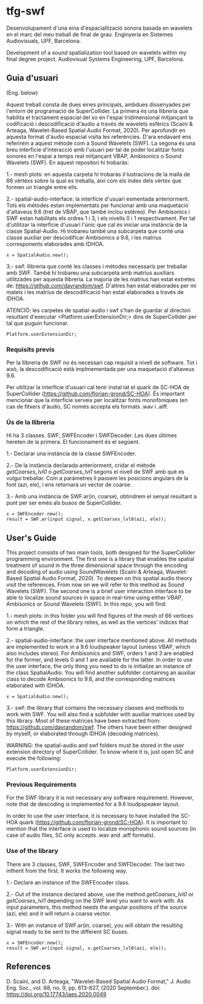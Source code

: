 # tfg-swf

Desenvolupament d'una eina d'espacialització sonora basada en wavelets en el marc del meu treball de final de grau. Enginyeria en Sistemes Audiovisuals, UPF, Barcelona.

Development of a sound spatialization tool based on wavelets within my final degree project. Audiovisual Systems Engineering, UPF, Barcelona.

## Guia d'usuari

(Eng. below)

Aquest treball consta de dues eines principals, ambdues dissenyades per l'entorn de programació de SuperCollider. La primera és una llibreria que habilita el tractament espacial del so en l'espai tridimensional mitjançant la codificació i descodificació d'àudio a través de wavelets esfèrics (Scaini & Arteaga, Wavelet-Based Spatial Audio Format, 2020). Per aprofundir en aquesta format d'àudio espacial visita les referències. D'ara endavant ens referirem a aquest mètode com a Sound Wavelets (SWF). La segona és una breu interfície d'interacció amb l'usuari per tal de poder localitzar fonts sonores en l'espai a temps real mitjançant VBAP, Ambisonics o Sound Wavelets (SWF). En aquest repositori hi trobaràs:

1.- mesh plots: en aquesta carpeta hi trobaràs il·lustracions de la malla de 66 vèrtexs sobre la qual es treballa, així com els índex dels vèrtex que formen un triangle entre ells.

2.- spatial-audio-interface: la interfície d'usuari esmentada anteriorment. Tots els mètodes estan implementats per funcionar amb una maquetació d'altaveus 9.6 (tret de VBAP, que també inclou estèreo). Per Ambisonics i SWF estan habilitats els ordres 1 i 3, i els nivells 0 i 1 respectivament. Per tal d'utilitzar la interfície d'usuari l'únic que cal és iniciar una instància de la classe Spatial-Audio. Hi trobareu també una subcarpeta que conté una classe auxiliar per descodificar Ambisonics a 9.6, i les matrius corresponents elaborades amb IDHOA.

```
x = SpatialAudio.new();
```

3.- swf: llibreria que conté les classes i mètodes necessaris per treballar amb SWF. També hi trobareu una subcarpeta amb matrius auxiliars utilitzades per aquesta llibreria. La majoria de les matrius han estat extretes de: https://github.com/davrandom/swf. D'altres han estat elaborades per mi mateix i les matrius de descodificació han estat elaborades a través de IDHOA.

ATENCIÓ: les carpetes de spatial-audio i swf s'han de guardar al directori resultant d'executar <Platform.userExtensionDir;> dins de SuperCollider per tal que puguin funcionar. 

```
Platform.userExtensionDir;
```

### Requisits previs

Per la llibreria de SWF no és necessari cap requisit a nivell de software. Tot i això, la descodificació està implmementada per una maquetació d'altaveus 9.6.

Per utilitzar la interfície d'usuari cal tenir instal·lat el quark de SC-HOA de SuperCollider (https://github.com/florian-grond/SC-HOA). És important mencionar que la interfície serveix per localitzar fonts monofòniques (en cas de fitxers d'àudio, SC només accepta els formats .wav i .aiff.

### Ús de la llibreria

Hi ha 3 classes. SWF, SWFEncoder i SWFDecoder. Les dues últimes hereten de la primera. El funcionament és el següent.

1.- Declarar una instància de la classe SWFEncoder.

2.- De la instància declarada anteriorment, cridar el mètode _getCoarses_lvl0_ o _getCoarses_lvl1_ segons el nivell de SWF amb què es vulgui treballar. Com a paràmetres li passem les posicions angulars de la font (azi, ele), i ens retornarà un vector de coarse.

3.- Amb una instància de SWF.ar(in, coarse), obtindrem el senyal resultant a punt per ser emès als busos de SuperCollider.

```
x = SWFEncoder.new();
result = SWF.ar(input signal, x.getCoarses_lvl0(azi, ele));
```

## User's Guide

This project consists of two main tools, both designed for the SuperCollider programming environment. The first one is a library that enables the spatial treatment of sound in the three dimensional space through the encoding and decoding of audio using SoundWavelets (Scaini & Arteaga, Wavelet-Based Spatial Audio Format, 2020). To deepen on this spatial audio theory visit the references. From now on we will refer to this method as Sound Wavelets (SWF). The second one is a brief user interaction interface to be able to localize sound sources in space in real-time using either VBAP, Ambisonics or Sound Wavelets (SWF). In this repo, you will find:

1.- mesh plots: in this folder you will find figures of the mesh of 66 vertices on which the rest of the library relies, as well as the vertices' indices that form a triangle.

2.- spatial-audio-interface: the user interface mentioned above. All methods are implemented to work in a 9.6 loudspeaker layout (unless VBAP, which also includes stereo). For Ambisonics and SWF, orders 1 and 3 are enabled for the former, and levels 0 and 1 are available for the latter. In order to use the user interface, the only thing you need to do is initialize an instance of the class SpatialAudio. You will find another subfolder containing an auxiliar class to decode Ambisonics to 9.6, and the corresponding matrices elaborated with IDHOA.

```
x = SpatialAudio.new();
```

3.- swf: the library that contains the necessary classes and methods to work with SWF. You will also find a subfolder with auxiliar matrices used by this library. Most of these matrices have been extracted from:  https://github.com/davrandom/swf. The others have been either designed by myself, or elaborated through IDHOA (decoding matrices).

WARNING: the spatial-audio and swf folders must be stored in the user extension directory of SuperCollider. To know where it is, just open SC and execute the following:

```
Platform.userExtensionDir;
```

### Previous Requirements

For the SWF library it is not necessary any software requirement. However, note that de descoding is implemented for a 9.6 loudpspeaker layout.

In order to use the user interface, it is necessary to have installed the SC-HOA quark (https://github.com/florian-grond/SC-HOA). It is important to mention that the interface is used to localize monophonic sound sources (in case of audio files, SC only accepts .wav and .aiff formats).

### Use of the library

There are 3 classes, SWF, SWFEncoder and SWFDecoder. The last two intherit from the first. It works the following way.

1.- Declare an instance of the SWFEncoder class.

2.- Out of the instance declared above, use the method _getCoarses_lvl0_ or _getCoarses_lvl1_ depending on the SWF level you want to work with. As input parameters, this method needs the angular positions of the source (azi, ele) and it will return a coarse vector.

3.- With an instance of SWF.ar(in, coarse), you will obtain the resulting signal ready to be sent to the different SC buses.

```
x = SWFEncoder.new();
result = SWF.ar(input signal, x.getCoarses_lvl0(azi, ele));
```

## References
D. Scaini, and D. Arteaga, "Wavelet-Based Spatial Audio Format," J. Audio Eng. Soc., vol. 68, no. 9, pp. 613-627, (2020 September.). doi: https://doi.org/10.17743/jaes.2020.0049
